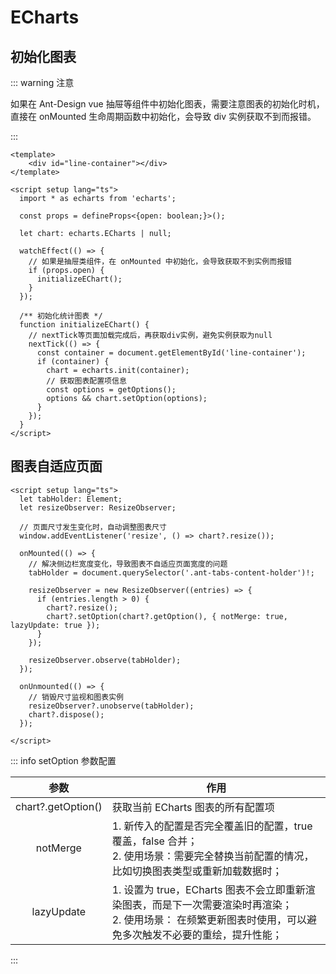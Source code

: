 # ECharts

## 初始化图表

::: warning 注意

如果在 Ant-Design vue 抽屉等组件中初始化图表，需要注意图表的初始化时机，直接在 onMounted 生命周期函数中初始化，会导致 div 实例获取不到而报错。

:::

```vue
<template>
	<div id="line-container"></div>
</template>

<script setup lang="ts">
  import * as echarts from 'echarts';
  
  const props = defineProps<{open: boolean;}>();

  let chart: echarts.ECharts | null;

  watchEffect(() => {
    // 如果是抽屉类组件，在 onMounted 中初始化，会导致获取不到实例而报错
    if (props.open) {
      initializeEChart();
    }
  });

  /** 初始化统计图表 */
  function initializeEChart() {
    // nextTick等页面加载完成后，再获取div实例，避免实例获取为null
    nextTick(() => {
      const container = document.getElementById('line-container');
      if (container) {
        chart = echarts.init(container);
        // 获取图表配置项信息
        const options = getOptions();
        options && chart.setOption(options);
      }
    });
  }
</script>
```



## 图表自适应页面

```vue
<script setup lang="ts">
  let tabHolder: Element;
  let resizeObserver: ResizeObserver;

  // 页面尺寸发生变化时，自动调整图表尺寸
  window.addEventListener('resize', () => chart?.resize());

  onMounted(() => {
    // 解决侧边栏宽度变化，导致图表不自适应页面宽度的问题
    tabHolder = document.querySelector('.ant-tabs-content-holder')!;

    resizeObserver = new ResizeObserver((entries) => {
      if (entries.length > 0) {
        chart?.resize();
        chart?.setOption(chart?.getOption(), { notMerge: true, lazyUpdate: true });
      }
    });
    
    resizeObserver.observe(tabHolder);
  });

  onUnmounted(() => {
    // 销毁尺寸监视和图表实例
    resizeObserver?.unobserve(tabHolder);
    chart?.dispose();
  });

</script>
```

::: info setOption 参数配置

|        参数        | 作用                                                         |
| :----------------: | ------------------------------------------------------------ |
| chart?.getOption() | 获取当前 ECharts 图表的所有配置项                            |
|      notMerge      | 1. 新传入的配置是否完全覆盖旧的配置，true 覆盖，false 合并；<br />2. 使用场景：需要完全替换当前配置的情况，比如切换图表类型或重新加载数据时； |
|     lazyUpdate     | 1. 设置为 true，ECharts 图表不会立即重新渲染图表，而是下一次需要渲染时再渲染；<br />2. 使用场景： 在频繁更新图表时使用，可以避免多次触发不必要的重绘，提升性能； |

::: 





















































